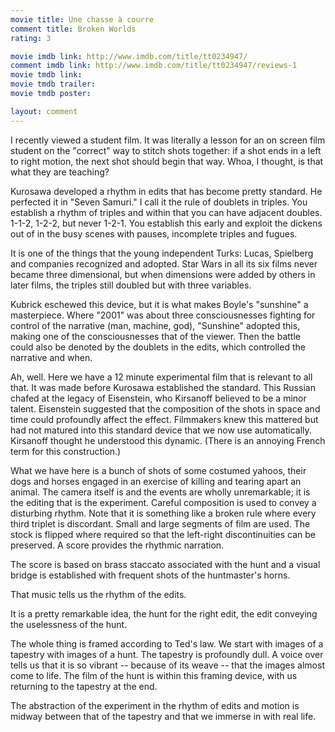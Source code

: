 ```yaml
---
movie title: Une chasse à courre
comment title: Broken Worlds
rating: 3

movie imdb link: http://www.imdb.com/title/tt0234947/
comment imdb link: http://www.imdb.com/title/tt0234947/reviews-1
movie tmdb link: 
movie tmdb trailer: 
movie tmdb poster: 

layout: comment
---
```


I recently viewed a student film. It was literally a lesson for an on screen film student on the "correct" way to stitch shots together: if a shot ends in a left to right motion, the next shot should begin that way. Whoa, I thought, is that what they are teaching?

Kurosawa developed a rhythm in edits that has become pretty standard. He perfected it in "Seven Samuri." I call it the rule of doublets in triples. You establish a rhythm of triples and within that you can have adjacent doubles. 1-1-2, 1-2-2, but never 1-2-1. You establish this early and exploit the dickens out of in the busy scenes with pauses, incomplete triples and fugues.

It is one of the things that the young independent Turks: Lucas, Spielberg and companies recognized and adopted. Star Wars in all its six films never became three dimensional, but when dimensions were added by others in later films, the triples still doubled but with three variables. 

Kubrick eschewed this device, but it is what makes Boyle's "sunshine" a masterpiece. Where "2001" was about three consciousnesses fighting for control of the narrative (man, machine, god), "Sunshine" adopted this, making one of the consciousnesses that of the viewer. Then the battle could also be denoted by the doublets in the edits, which controlled the narrative and when.

Ah, well. Here we have a 12 minute experimental film that is relevant to all that. It was made before Kurosawa established the standard. This Russian chafed at the legacy of Eisenstein, who Kirsanoff believed to be a minor talent. Eisenstein suggested that the composition of the shots in space and time could profoundly affect the effect. Filmmakers knew this mattered but had not matured into this standard device that we now use automatically. Kirsanoff thought he understood this dynamic. (There is an annoying French term for this construction.)

What we have here is a bunch of shots of some costumed yahoos, their dogs and horses engaged in an exercise of killing and tearing apart an animal. The camera itself is and the events are wholly unremarkable; it is the editing that is the experiment. Careful composition is used to convey a disturbing rhythm. Note that it is something like a broken rule where every third triplet is discordant. Small and large segments of film are used. The stock is flipped where required so that the left-right discontinuities can be preserved. A score provides the rhythmic narration.

The score is based on brass staccato associated with the hunt and a visual bridge is established with frequent shots of the huntmaster's horns.

That music tells us the rhythm of the edits. 

It is a pretty remarkable idea, the hunt for the right edit, the edit conveying the uselessness of the hunt.

The whole thing is framed according to Ted's law. We start with images of a tapestry with images of a hunt. The tapestry is profoundly dull. A voice over tells us that it is so vibrant -- because of its weave -- that the images almost come to life. The film of the hunt is within this framing device, with us returning to the tapestry at the end.

The abstraction of the experiment in the rhythm of edits and motion is midway between that of the tapestry and that we immerse in with real life.